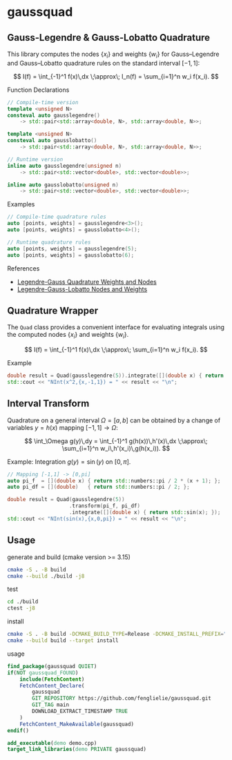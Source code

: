 # gaussquad

## Gauss-Legendre & Gauss-Lobatto Quadrature

This library computes the nodes $\{x_i\}$ and weights $\{w_i\}$ for Gauss–Legendre and Gauss–Lobatto quadrature rules on the standard interval $[-1,1]$:

$$
I(f) = \int_{-1}^1 f(x)\,dx \;\approx\; I_n(f) = \sum_{i=1}^n w_i f(x_i).
$$

Function Declarations
```cpp
// Compile-time version
template <unsigned N>
consteval auto gausslegendre()
    -> std::pair<std::array<double, N>, std::array<double, N>>;

template <unsigned N>
consteval auto gausslobatto()
    -> std::pair<std::array<double, N>, std::array<double, N>>;

// Runtime version
inline auto gausslegendre(unsigned n)
    -> std::pair<std::vector<double>, std::vector<double>>;

inline auto gausslobatto(unsigned n)
    -> std::pair<std::vector<double>, std::vector<double>>;
```

Examples
```cpp
// Compile-time quadrature rules
auto [points, weights] = gausslegendre<3>();
auto [points, weights] = gausslobatto<4>();

// Runtime quadrature rules
auto [points, weights] = gausslegendre(5);
auto [points, weights] = gausslobatto(6);
```

References

- [Legendre-Gauss Quadrature Weights and Nodes](https://ww2.mathworks.cn/matlabcentral/fileexchange/4540-legendre-gauss-quadrature-weights-and-nodes?s_tid=srchtitle_support_results_4_Gauss%20Lobatto)
- [Legendre-Gauss-Lobatto Nodes and Weights](https://ww2.mathworks.cn/matlabcentral/fileexchange/4775-legende-gauss-lobatto-nodes-and-weights?s_tid=srchtitle_support_results_3_Gauss%2520Lobatto)


## Quadrature Wrapper

The `Quad` class provides a convenient interface for evaluating integrals using the computed nodes $\{x_i\}$ and weights $\{w_i\}$.

$$
I(f) = \int_{-1}^1 f(x)\,dx \;\approx\; \sum_{i=1}^n w_i f(x_i).
$$

Example
```cpp
double result = Quad(gausslegendre(5)).integrate([](double x) { return x*x; });
std::cout << "NInt(x^2,{x,-1,1}) = " << result << "\n";
```


## Interval Transform

Quadrature on a general interval $\Omega = [a,b]$ can be obtained by a change of variables $y = h(x)$ mapping $[-1,1] \to \Omega$:

$$
\int_\Omega g(y)\,dy
= \int_{-1}^1 g(h(x))\,h'(x)\,dx
\;\approx\; \sum_{i=1}^n w_i\,h'(x_i)\,g(h(x_i)).
$$

Example: Integration $g(y) = \sin(y)$ on $[0,\pi]$.

```cpp
// Mapping [-1,1] -> [0,pi]
auto pi_f  = [](double x) { return std::numbers::pi / 2 * (x + 1); };
auto pi_df = [](double)   { return std::numbers::pi / 2; };

double result = Quad(gausslegendre(5))
                    .transform(pi_f, pi_df)
                    .integrate([](double x) { return std::sin(x); });
std::cout << "NInt(sin(x),{x,0,pi}) = " << result << "\n";
```


## Usage

generate and build (cmake version >= 3.15)
```bash
cmake -S . -B build
cmake --build ./build -j8
```

test
```bash
cd ./build
ctest -j8
```

install
```bash
cmake -S . -B build -DCMAKE_BUILD_TYPE=Release -DCMAKE_INSTALL_PREFIX="~/.local/"
cmake --build build --target install
```

usage
```cmake
find_package(gaussquad QUIET)
if(NOT gaussquad_FOUND)
    include(FetchContent)
    FetchContent_Declare(
        gaussquad
        GIT_REPOSITORY https://github.com/fenglielie/gaussquad.git
        GIT_TAG main
        DOWNLOAD_EXTRACT_TIMESTAMP TRUE
    )
    FetchContent_MakeAvailable(gaussquad)
endif()

add_executable(demo demo.cpp)
target_link_libraries(demo PRIVATE gaussquad)
```
